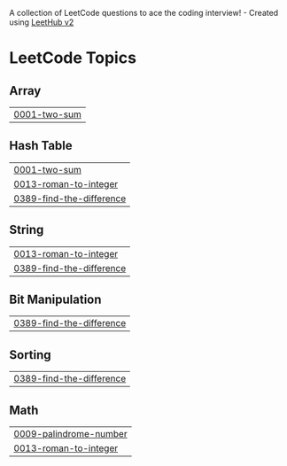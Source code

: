 A collection of LeetCode questions to ace the coding interview! - Created using [LeetHub v2](https://github.com/arunbhardwaj/LeetHub-2.0)
<!---LeetCode Topics Start-->
# LeetCode Topics
## Array
|  |
| ------- |
| [0001-two-sum](https://github.com/shhanifff/Leetcode/tree/master/0001-two-sum) |
## Hash Table
|  |
| ------- |
| [0001-two-sum](https://github.com/shhanifff/Leetcode/tree/master/0001-two-sum) |
| [0013-roman-to-integer](https://github.com/shhanifff/Leetcode/tree/master/0013-roman-to-integer) |
| [0389-find-the-difference](https://github.com/shhanifff/Leetcode/tree/master/0389-find-the-difference) |
## String
|  |
| ------- |
| [0013-roman-to-integer](https://github.com/shhanifff/Leetcode/tree/master/0013-roman-to-integer) |
| [0389-find-the-difference](https://github.com/shhanifff/Leetcode/tree/master/0389-find-the-difference) |
## Bit Manipulation
|  |
| ------- |
| [0389-find-the-difference](https://github.com/shhanifff/Leetcode/tree/master/0389-find-the-difference) |
## Sorting
|  |
| ------- |
| [0389-find-the-difference](https://github.com/shhanifff/Leetcode/tree/master/0389-find-the-difference) |
## Math
|  |
| ------- |
| [0009-palindrome-number](https://github.com/shhanifff/Leetcode/tree/master/0009-palindrome-number) |
| [0013-roman-to-integer](https://github.com/shhanifff/Leetcode/tree/master/0013-roman-to-integer) |
<!---LeetCode Topics End-->